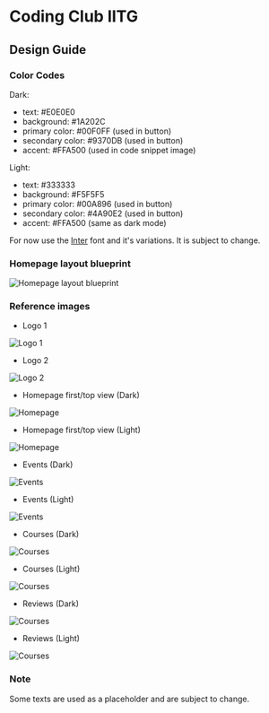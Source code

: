 # Coding Club IITG

## Design Guide

### Color Codes

Dark:

- text: #E0E0E0
- background: #1A202C
- primary color: #00F0FF (used in button)
- secondary color: #9370DB (used in button)
- accent: #FFA500 (used in code snippet image)

Light:

- text: #333333
- background: #F5F5F5
- primary color: #00A896 (used in button)
- secondary color: #4A90E2 (used in button)
- accent: #FFA500 (same as dark mode)

For now use the [Inter](https://fonts.google.com/specimen/Inter) font and it's variations. It is subject to change.

### Homepage layout blueprint

![Homepage layout blueprint](assets/readme_images/layout.png)

### Reference images

- Logo 1

![Logo 1](assets/logo.png)

- Logo 2

![Logo 2](assets/logo2.png)

- Homepage first/top view (Dark)

![Homepage](assets/readme_images/home4-dark.jpg)

- Homepage first/top view (Light)

![Homepage](assets/readme_images/home4-light.jpg)

- Events (Dark)

![Events](assets/readme_images/events_dark.jpeg)

- Events (Light)

![Events](assets/readme_images/events_light.jpeg)

- Courses (Dark)

![Courses](assets/readme_images/courses_dark.jpeg)

- Courses (Light)

![Courses](assets/readme_images/courses_light.jpeg)

- Reviews (Dark)

![Courses](assets/readme_images/reviews_dark.jpeg)

- Reviews (Light)

![Courses](assets/readme_images/reviews_light.jpeg)

### Note

Some texts are used as a placeholder and are subject to change.